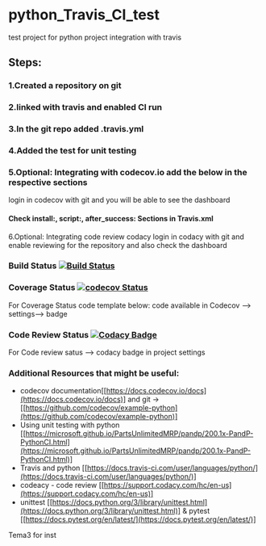 # python_Travis_CI_test
test project for python project integration with travis

## Steps: 
### 1.Created a repository on git 
### 2.linked with travis and enabled CI run
### 3.In the git repo added .travis.yml
### 4.Added the test for unit testing 
### 5.Optional: Integrating with codecov.io add the below in the respective sections 
login in codecov with git and you will be able to see the dashboard
#### Check install:, script:, after_success: Sections in Travis.xml

6.Optional: Integrating code review codacy 
login in codacy with git and enable reviewing for the repository and also check the dashboard

### Build Status [![Build Status](https://travis-ci.org/prithvisekhar/python_Travis_CI_test.svg?branch=master)](https://travis-ci.org/prithvisekhar/python_Travis_CI_test)

### Coverage Status [![codecov Status](https://codecov.io/gh/prithvisekhar/python_Travis_CI_test/branch/master/graph/badge.svg)](https://codecov.io/gh/prithvisekhar/python_Travis_CI_test)
For Coverage Status code template below: code available in Codecov --> settings--> badge
### Code Review Status [![Codacy Badge](https://api.codacy.com/project/badge/Grade/733e3759ac334457b30d75329cb2b6a7)](https://www.codacy.com/app/prithvisekhar/python_Travis_CI_test?utm_source=github.com&amp;utm_medium=referral&amp;utm_content=prithvisekhar/python_Travis_CI_test&amp;utm_campaign=Badge_Grade)
For Code review satus --> codacy badge in project settings

### Additional Resources that might be useful: 
*   codecov documentation[[https://docs.codecov.io/docs](https://docs.codecov.io/docs)] and git -> [[https://github.com/codecov/example-python](https://github.com/codecov/example-python)]
*   Using unit testing with python [[https://microsoft.github.io/PartsUnlimitedMRP/pandp/200.1x-PandP-PythonCI.html](https://microsoft.github.io/PartsUnlimitedMRP/pandp/200.1x-PandP-PythonCI.html)]
*   Travis and python [[https://docs.travis-ci.com/user/languages/python/](https://docs.travis-ci.com/user/languages/python/)]
*   codeacy - code review [[https://support.codacy.com/hc/en-us](https://support.codacy.com/hc/en-us)]
*   unittest [[https://docs.python.org/3/library/unittest.html](https://docs.python.org/3/library/unittest.html)] & pytest [[https://docs.pytest.org/en/latest/](https://docs.pytest.org/en/latest/)]

Tema3 for inst
